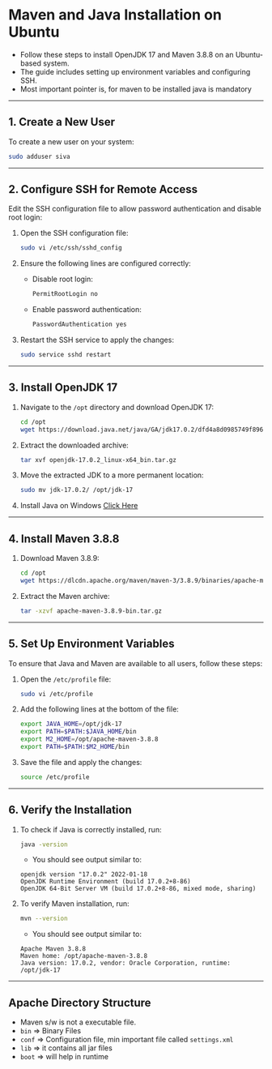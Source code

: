 
# Maven and Java Installation on Ubuntu

* Follow these steps to install OpenJDK 17 and Maven 3.8.8 on an Ubuntu-based system. 
* The guide includes setting up environment variables and configuring SSH.
* Most important pointer is, for maven to be installed java is mandatory
---

## 1. Create a New User

To create a new user on your system:

```bash
sudo adduser siva
```

---

## 2. Configure SSH for Remote Access

Edit the SSH configuration file to allow password authentication and disable root login:

1. Open the SSH configuration file:
   ```bash
   sudo vi /etc/ssh/sshd_config
   ```

2. Ensure the following lines are configured correctly:
   - Disable root login:
     ```bash
     PermitRootLogin no
     ```
   - Enable password authentication:
     ```bash
     PasswordAuthentication yes
     ```

3. Restart the SSH service to apply the changes:
   ```bash
   sudo service sshd restart
   ```

---

## 3. Install OpenJDK 17

1. Navigate to the `/opt` directory and download OpenJDK 17:
   ```bash
   cd /opt
   wget https://download.java.net/java/GA/jdk17.0.2/dfd4a8d0985749f896bed50d7138ee7f/8/GPL/openjdk-17.0.2_linux-x64_bin.tar.gz
   ```

2. Extract the downloaded archive:
   ```bash
   tar xvf openjdk-17.0.2_linux-x64_bin.tar.gz
   ```

3. Move the extracted JDK to a more permanent location:
   ```bash
   sudo mv jdk-17.0.2/ /opt/jdk-17
   ```
4. Install Java on Windows [Click Here](https://www.java.com/download/ie_manual.jsp)

---

## 4. Install Maven 3.8.8

1. Download Maven 3.8.9:
   ```bash
   cd /opt
   wget https://dlcdn.apache.org/maven/maven-3/3.8.9/binaries/apache-maven-3.8.9-bin.tar.gz
   ```

2. Extract the Maven archive:
   ```bash
   tar -xzvf apache-maven-3.8.9-bin.tar.gz
   ```
---

## 5. Set Up Environment Variables

To ensure that Java and Maven are available to all users, follow these steps:

1. Open the `/etc/profile` file:
   ```bash
   sudo vi /etc/profile
   ```

2. Add the following lines at the bottom of the file:
   ```bash
   export JAVA_HOME=/opt/jdk-17
   export PATH=$PATH:$JAVA_HOME/bin
   export M2_HOME=/opt/apache-maven-3.8.8
   export PATH=$PATH:$M2_HOME/bin
   ```

3. Save the file and apply the changes:
   ```bash
   source /etc/profile
   ```

---

## 6. Verify the Installation

1. To check if Java is correctly installed, run:
   ```bash
   java -version
   ```

   - You should see output similar to:
   ```
   openjdk version "17.0.2" 2022-01-18
   OpenJDK Runtime Environment (build 17.0.2+8-86)
   OpenJDK 64-Bit Server VM (build 17.0.2+8-86, mixed mode, sharing)
   ```

2. To verify Maven installation, run:
   ```bash
   mvn --version
   ```

   - You should see output similar to:
   ```
   Apache Maven 3.8.8
   Maven home: /opt/apache-maven-3.8.8
   Java version: 17.0.2, vendor: Oracle Corporation, runtime: /opt/jdk-17
   ```

---

## Apache Directory Structure 
* Maven s/w is not a executable file. 
* `bin` => Binary Files 
* `conf` => Configuration file, min important file called `settings.xml`
* `lib` => it contains all jar files
* `boot` => will help in runtime
